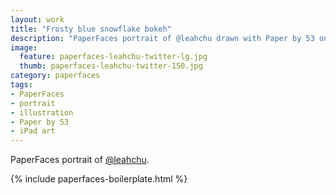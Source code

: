 ```yaml
---
layout: work
title: "Frosty blue snowflake bokeh"
description: "PaperFaces portrait of @leahchu drawn with Paper by 53 on an iPad."
image: 
  feature: paperfaces-leahchu-twitter-lg.jpg
  thumb: paperfaces-leahchu-twitter-150.jpg
category: paperfaces
tags: 
- PaperFaces
- portrait
- illustration
- Paper by 53
- iPad art
---
```


PaperFaces portrait of [@leahchu](http://twitter.com/leahchu).

{% include paperfaces-boilerplate.html %}